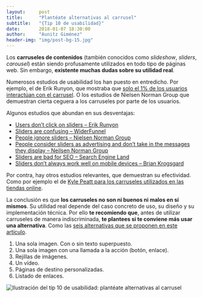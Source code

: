 ```yaml
---
layout:     post
title:      "Plantéate alternativas al carrusel"
subtitle:   "{Tip 10 de usabilidad}"
date:       2018-01-07 18:30:00
author:     "Aunitz Giménez"
header-img: "img/post-bg-15.jpg"
---
```


<p>Los <strong>carruseles de contenidos</strong> (tambi&eacute;n conocidos como <em>slideshow</em>, <em>sliders</em>, <em>carousel</em>) est&aacute;n siendo profusamente utilizados en todo tipo de p&aacute;ginas web. Sin embargo, <strong>existente muchas dudas sobre su utilidad real</strong>.</p>

<p>Numerosos estudios de usabilidad los han puesto en entredicho. Por ejemplo, el de Erik Runyon, que mostraba que <a href="https://erikrunyon.com/2013/01/carousel-stats/">solo el 1% de los usuarios interact&uacute;an con el carrusel</a>. O los estudios de Nielsen Norman Group que demuestran cierta ceguera a los carruseles por parte de los usuarios.</p>

<p>Algunos estudios que abundan en sus desventajas:</p>
<ul>
    <li><a href="https://erikrunyon.com/2013/01/carousel-stats/">Users don&rsquo;t click on sliders &ndash; Erik Runyon</a></li>
    <li><a href="https://www.widerfunnel.com/rotating-offers-the-scourge-of-home-page-design/">Sliders are confusing &ndash; WiderFunnel</a></li>
    <li><a href="https://www.nngroup.com/articles/auto-forwarding/">People ignore sliders &ndash; Nielsen Norman Group</a></li>
    <li><a href="https://www.nngroup.com/articles/auto-forwarding/">People consider sliders as advertising and don&rsquo;t take in the messages they display &ndash; Neilsen Norman Group</a></li>
    <li><a href="https://searchengineland.com/homepage-sliders-are-bad-for-seo-usability-163496">Sliders are bad for SEO &ndash; Search Engine Land</a></li>
    <li><a href="https://krogsgard.com/2013/sliders-suck/">Sliders don&rsquo;t always work well on mobile devices &ndash; Brian Krogsgard</a></li>
</ul>

<p>Por contra, hay otros estudios relevantes, que demuestran su efectividad. Como por ejemplo el de <a href="https://www.smashingmagazine.com/2015/02/carousel-usage-exploration-on-mobile-e-commerce-websites">Kyle Peatt para los carruseles utilizados en las tiendas online</a>.</p>

<p>La conclusi&oacute;n es que <strong>los carruseles no son ni buenos ni malos en s&iacute; mismos</strong>. Su utilidad real depende del caso concreto de uso, su dise&ntilde;o y su implementaci&oacute;n t&eacute;cnica. Por ello <strong>te recomiendo que</strong>, antes de utilizar carruseles de manera indiscriminada, <strong>te plantees si te conviene m&aacute;s usar una alternativa</strong>. Como las <a href="http://www.mediacurrent.com/blog/alternatives-slideshows">seis alternativas que se proponen en este art&iacute;culo</a>.</p>
<ol>
    <li>Una sola imagen. Con o sin texto superpuesto.</li>
    <li>Una sola imagen con una llamada a la acci&oacute;n (bot&oacute;n, enlace).</li>
    <li>Rejillas de im&aacute;genes.</li>
    <li>Un v&iacute;deo.</li>
    <li>P&aacute;ginas de destino personalizadas.</li>
    <li>Listado de enlaces.</li>
</ol>

<p><img src="{{ site.baseurl }}/img/tip-10-planteate-alternativas-al-carrusel.png" alt="Ilustración del tip 10 de usabilidad: plantéate alternativas al carrusel"></p>